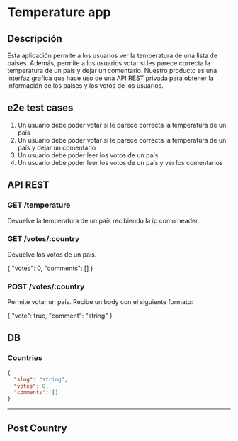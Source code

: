 # Temperature app

## Descripción

Esta aplicación permite a los usuarios ver la temperatura de una lista de paises. Además, permite a los usuarios votar si les parece correcta la temperatura de un país y dejar un comentario.
Nuestro producto es una interfaz grafica que hace uso de una API REST privada para obtener la información de los paises y los votos de los usuarios.

## e2e test cases

1. Un usuario debe poder votar si le parece correcta la temperatura de un país
2. Un usuario debe poder votar si le parece correcta la temperatura de un país y dejar un comentario
3. Un usuario debe poder leer los votos de un país
4. Un usuario debe poder leer los votos de un país y ver los comentarios

## API REST

### GET /temperature

Devuelve la temperatura de un país recibiendo la ip como header.

### GET /votes/:country

Devuelve los votos de un país.

{
"votes": 0,
"comments": []
}

### POST /votes/:country

Permite votar un país. Recibe un body con el siguiente formato:

{
"vote": true,
"comment": "string"
}

## DB

### Countries

```json
{
  "slug": "string",
  "votes": 0,
  "comments": []
}
```

---

## Post Country
